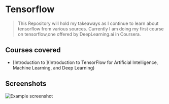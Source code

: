 # Tensorflow
> This Repository will hold my takeaways as I continue to learn about tensorflow from various sources. Currently I am doing my first course on tensorflow,one offered by DeepLearning.ai in Coursera. 

## Courses covered
* [Introduction to ](Introduction to TensorFlow for Artificial Intelligence, Machine Learning, and Deep Learning)


## Screenshots
![Example screenshot](https://www.google.com/imgres?imgurl=https%3A%2F%2Fs3.amazonaws.com%2Fcoursera_assets%2Fmeta_images%2Fgenerated%2FXDP%2FXDP~SPECIALIZATION!~tensorflow-in-practice%2FXDP~SPECIALIZATION!~tensorflow-in-practice.jpeg&imgrefurl=https%3A%2F%2Fwww.coursera.org%2Fprofessional-certificates%2Ftensorflow-in-practice&tbnid=Zm0LOW5jEUgTfM&vet=12ahUKEwje6pWmlZrsAhX3m0sFHZ43A3cQMygAegUIARCiAQ..i&docid=8kh1Iu4vyM2giM&w=1772&h=928&q=deep%20learning%20ai%20tensorflow&ved=2ahUKEwje6pWmlZrsAhX3m0sFHZ43A3cQMygAegUIARCiAQ)
